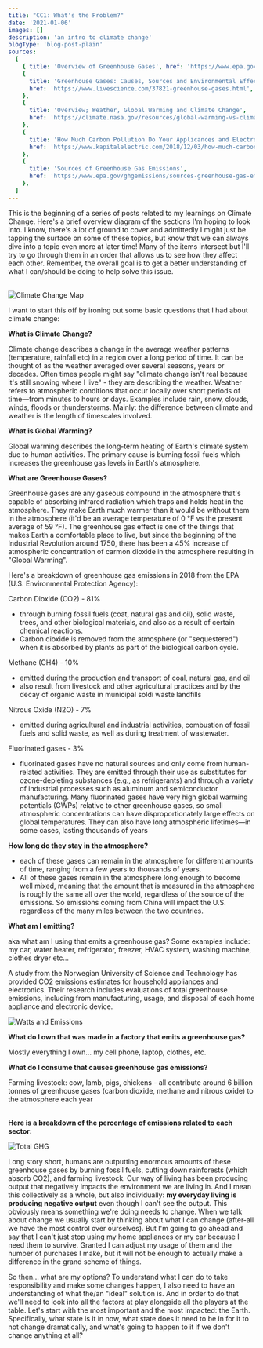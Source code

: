 ```yaml
---
title: "CC1: What's the Problem?"
date: '2021-01-06'
images: []
description: 'an intro to climate change'
blogType: 'blog-post-plain'
sources:
  [
    { title: 'Overview of Greenhouse Gases', href: 'https://www.epa.gov/ghgemissions/overview-greenhouse-gases' },
    {
      title: 'Greenhouse Gases: Causes, Sources and Environmental Effects',
      href: 'https://www.livescience.com/37821-greenhouse-gases.html',
    },
    {
      title: 'Overview; Weather, Global Warming and Climate Change',
      href: 'https://climate.nasa.gov/resources/global-warming-vs-climate-change/',
    },
    {
      title: 'How Much Carbon Pollution Do Your Applicances and Electronics Emit',
      href: 'https://www.kapitalelectric.com/2018/12/03/how-much-carbon-pollution-do-your-appliances-and-electronics-emit/',
    },
    {
      title: 'Sources of Greenhouse Gas Emissions',
      href: 'https://www.epa.gov/ghgemissions/sources-greenhouse-gas-emissions',
    },
  ]
---
```


This is the beginning of a series of posts related to my learnings on Climate Change. Here's a brief overview diagram of the sections I'm hoping to look into. I know, there's a lot of ground to cover and admittedly I might just be tapping the surface on some of these topics, but know that we can always dive into a topic even more at later time! Many of the items intersect but I'll try to go through them in an order that allows us to see how they affect each other. Remember, the overall goal is to get a better understanding of what I can/should be doing to help solve this issue.
<br />
<br />

![Climate Change Map](thoughts/cc/cc_map.jpg)
<br />

I want to start this off by ironing out some basic questions that I had about climate change:
<br />

**What is Climate Change?**

Climate change describes a change in the average weather patterns (temperature, rainfall etc) in a region over a long period of time. It can be thought of as the weather averaged over several seasons, years or decades. Often times people might say "climate change isn't real because it's still snowing where I live" - they are describing the weather. Weather refers to atmospheric conditions that occur locally over short periods of time—from minutes to hours or days. Examples include rain, snow, clouds, winds, floods or thunderstorms. Mainly: the difference between climate and weather is the length of timescales involved.

**What is Global Warming?**

Global warming describes the long-term heating of Earth's climate system due to human activities. The primary cause is burning fossil fuels which increases the greenhouse gas levels in Earth's atmosphere.

**What are Greenhouse Gases?**

Greenhouse gases are any gaseous compound in the atmosphere that's capable of absorbing infrared radiation which traps and holds heat in the atmosphere. They make Earth much warmer than it would be without them in the atmosphere (it'd be an average temperature of 0 °F vs the present average of 59 °F). The greenhouse gas effect is one of the things that makes Earth a comfortable place to live, but since the beginning of the Industrial Revolution around 1750, there has been a 45% increase of atmospheric concentration of carmon dioxide in the atmosphere resulting in "Global Warming".

Here's a breakdown of greenhouse gas emissions in 2018 from the EPA (U.S. Environmental Protection Agency):

Carbon Dioxide (CO2) - 81%

- through burning fossil fuels (coat, natural gas and oil), solid waste, trees, and other biological materials, and also as a result of certain chemical reactions.
- Carbon dioxide is removed from the atmosphere (or "sequestered") when it is absorbed by plants as part of the biological carbon cycle.

Methane (CH4) - 10%

- emitted during the production and transport of coal, natural gas, and oil
- also result from livestock and other agricultural practices and by the decay of organic waste in municipal soldi waste landfills

Nitrous Oxide (N2O) - 7%

- emitted during agricultural and industrial activities, combustion of fossil fuels and solid waste, as well as during treatment of wastewater.

Fluorinated gases - 3%

- fluorinated gases have no natural sources and only come from human-related activities. They are emitted through their use as substitutes for ozone-depleting substances (e.g., as refrigerants) and through a variety of industrial processes such as aluminum and semiconductor manufacturing. Many fluorinated gases have very high global warming potentials (GWPs) relative to other greenhouse gases, so small atmospheric concentrations can have disproportionately large effects on global temperatures. They can also have long atmospheric lifetimes—in some cases, lasting thousands of years

**How long do they stay in the atmosphere?**

- each of these gases can remain in the atmosphere for different amounts of time, ranging from a few years to thousands of years.
- All of these gases remain in the atmosphere long enough to become well mixed, meaning that the amount that is measured in the atmosphere is roughly the same all over the world, regardless of the source of the emissions. So emissions coming from China will impact the U.S. regardless of the many miles between the two countries.

**What am I emitting?**

aka what am I using that emits a greenhouse gas? Some examples include: my car, water heater, refrigerator, freezer, HVAC system, washing machine, clothes dryer etc...

A study from the Norwegian University of Science and Technology has provided CO2 emissions estimates for household appliances and electronics. Their research includes evaluations of total greenhouse emissions, including from manufacturing, usage, and disposal of each home appliance and electronic device.

![Watts and Emissions](thoughts/cc/watts_and_emissions_data.jpg)
<br />

**What do I own that was made in a factory that emits a greenhouse gas?**

Mostly everything I own... my cell phone, laptop, clothes, etc.

**What do I consume that causes greenhouse gas emissions?**

Farming livestock: cow, lamb, pigs, chickens - all contribute around 6 billion tonnes of greenhouse gases (carbon dioxide, methane and nitrous oxide) to the atmosphere each year
<br />
<br />

**Here is a breakdown of the percentage of emissions related to each sector:**

![Total GHG](thoughts/cc/total_ghg.jpg)
<br />

Long story short, humans are outputting enormous amounts of these greenhouse gases by burning fossil fuels, cutting down rainforests (which absorb CO2), and farming livestock. Our way of living has been producing output that negatively impacts the environment we are living in. And I mean this collectively as a whole, but also individually: **my everyday living is producing negative output** even though I can't see the output. This obviously means something we're doing needs to change. When we talk about change we usually start by thinking about what I can change (after-all we have the most control over ourselves). But I'm going to go ahead and say that I can't just stop using my home appliances or my car because I need them to survive. Granted I can adjust my usage of them and the number of purchases I make, but it will not be enough to actually make a difference in the grand scheme of things.

So then... what are my options? To understand what I can do to take responsibility and make some changes happen, I also need to have an understanding of what the/an "ideal" solution is. And in order to do that we'll need to look into all the factors at play alongside all the players at the table. Let's start with the most important and the most impacted: the Earth. Specifically, what state is it in now, what state does it need to be in for it to not change dramatically, and what's going to happen to it if we don't change anything at all?
